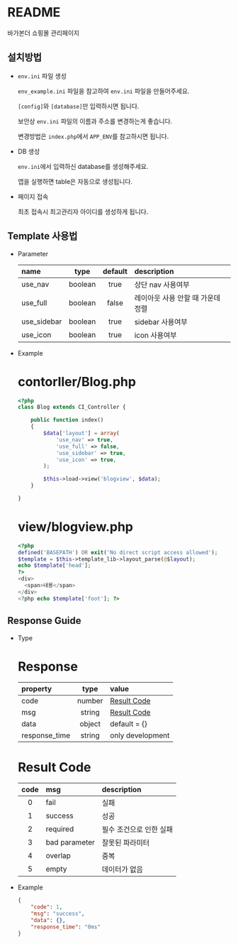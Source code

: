 # README

바가본더 쇼핑몰 관리페이지

## 설치방법

- `env.ini` 파일 생성

  `env_example.ini` 파일을 참고하여 `env.ini` 파일을 만들어주세요.

  `[config]`와 `[database]`만 입력하시면 됩니다.

  보안상 `env.ini` 파일의 이름과 주소를 변경하는게 좋습니다.

  변경방법은 `index.php`에서 `APP_ENV`를 참고하시면 됩니다.

- DB 생성

  `env.ini`에서 입력하신 database를 생성해주세요.

  앱을 실행하면 table은 자동으로 생성됩니다.

- 페이지 접속

  최초 접속시 최고관리자 아이디를 생성하게 됩니다.



## Template 사용법

- Parameter

  | name        | type    | default | description                |
  |:------------|:-------:|:-------:|:---------------------------|
  | use_nav     | boolean | true    | 상단 nav 사용여부             |
  | use_full    | boolean | false   | 레이아웃 사용 안할 때 가운데 정렬 |
  | use_sidebar | boolean | true    | sidebar 사용여부             |
  | use_icon    | boolean | true    | icon 사용여부                |

- Example

  # contorller/Blog.php

  ```php
  <?php
  class Blog extends CI_Controller {

      public function index()
      {
          $data['layout'] = array(
              'use_nav' => true,
              'use_full' => false,
              'use_sidebar' => true,
              'use_icon' => true,
          );

          $this->load->view('blogview', $data);
      }

  }
  ```

  # view/blogview.php

  ```php
  <?php
  defined('BASEPATH') OR exit('No direct script access allowed');
  $template = $this->template_lib->layout_parse(@$layout);
  echo $template['head'];
  ?>
  <div>
    <span>내용</span>
  </div>
  <?php echo $template['foot']; ?>
  ```

## Response Guide

- Type

  # Response

  | property      | type   | value                       |
  |:--------------|:------:|:----------------------------|
  | code          | number | [Result Code](#Result-Code) |
  | msg           | string | [Result Code](#Result-Code) |
  | data          | object | default = {}                |
  | response_time | string | only development            |

  # Result Code

  | code | msg           | description        |
  |:----:|:--------------|:-------------------|
  | 0    | fail          | 실패                |
  | 1    | success       | 성공                |
  | 2    | required      | 필수 조건으로 인한 실패 |
  | 3    | bad parameter | 잘못된 파라미터       |
  | 4    | overlap       | 중복                |
  | 5    | empty         | 데이터가 없음         |

- Example

  ```json
  {
      "code": 1,
      "msg": "success",
      "data": {},
      "response_time": "0ms"
  }
  ```
